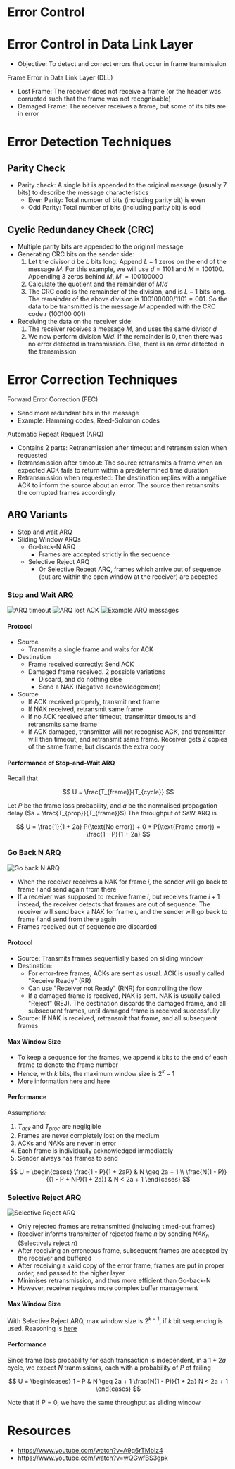 # Error Control

# Error Control in Data Link Layer

- Objective: To detect and correct errors that occur in frame transmission

Frame Error in Data Link Layer (DLL)

- Lost Frame: The receiver does not receive a frame (or the header was corrupted such that the frame was not recognisable)
- Damaged Frame: The receiver receives a frame, but some of its bits are in error

# Error Detection Techniques

## Parity Check

- Parity check: A single bit is appended to the original message (usually 7 bits) to describe the message characteristics
  - Even Parity: Total number of bits (including parity bit) is even
  - Odd Parity: Total number of bits (including parity bit) is odd

## Cyclic Redundancy Check (CRC)

- Multiple parity bits are appended to the original message
- Generating CRC bits on the sender side:
  1. Let the divisor $d$ be $L$ bits long. Append $L - 1$ zeros on the end of the message $M$. For this example, we will use $d = 1101$ and $M = 100100$. Appending 3 zeros behind $M$, $M' = 100100000$
  2. Calculate the quotient and the remainder of $M / d$
  3. The CRC code is the remainder of the division, and is $L - 1$ bits long. The remainder of the above division is $100100000 / 1101 = 001$. So the data to be transmitted is the message $M$ appended with the CRC code $r$ (100100 001)
- Receiving the data on the receiver side:
  1. The receiver receives a message $M$, and uses the same divisor $d$
  2. We now perform division $M / d$. If the remainder is 0, then there was no error detected in transmission. Else, there is an error detected in the transmission

# Error Correction Techniques

Forward Error Correction (FEC)

- Send more redundant bits in the message
- Example: Hamming codes, Reed-Solomon codes

Automatic Repeat Request (ARQ)

- Contains 2 parts: Retransmission after timeout and retransmission when requested
- Retransmission after timeout: The source retransmits a frame when an expected ACK fails to return within a predetermined time duration
- Retransmission when requested: The destination replies with a negative ACK to inform the source about an error. The source then retransmits the corrupted frames accordingly

## ARQ Variants

- Stop and wait ARQ
- Sliding Window ARQs
  - Go-back-N ARQ
    - Frames are accepted strictly in the sequence
  - Selective Reject ARQ
    - Or Selective Repeat ARQ, frames which arrive out of sequence (but are within the open window at the receiver) are accepted

### Stop and Wait ARQ

![ARQ timeout](https://media.geeksforgeeks.org/wp-content/uploads/Stop-and-Wait-ARQ-5.png)
![ARQ lost ACK](https://media.geeksforgeeks.org/wp-content/uploads/Stop-and-Wait-ARQ-6.png)
![Example ARQ messages](https://media.geeksforgeeks.org/wp-content/uploads/Stop-and-Wait-ARQ-7.png)

#### Protocol

- Source
  - Transmits a single frame and waits for ACK
- Destination
  - Frame received correctly: Send ACK
  - Damaged frame received. 2 possible variations
    - Discard, and do nothing else
    - Send a NAK (Negative acknowledgement)
- Source
  - If ACK received properly, transmit next frame
  - If NAK received, retransmit same frame
  - If no ACK received after timeout, transmitter timeouts and retransmits same frame
  - If ACK damaged, transmitter will not recognise ACK, and transmitter will then timeout, and retransmit same frame. Receiver gets 2 copies of the same frame, but discards the extra copy

#### Performance of Stop-and-Wait ARQ

Recall that

$$
U = \frac{T_{frame}}{T_{cycle}}
$$

Let $P$ be the frame loss probability, and $a$ be the normalised propagation delay ($a = \frac{T_{prop}}{T_{frame}}$)
The throughput of SaW ARQ is

$$
U = \frac{1}{1 + 2a} P(\text{No error}) + 0 * P(\text{Frame error}) = \frac{1 - P}{1 + 2a}
$$

### Go Back N ARQ

![Go back N ARQ](https://static.javatpoint.com/tutorial/computer-network/images/go-back-n-arq16.png)

- When the receiver receives a NAK for frame $i$, the sender will go back to frame $i$ and send again from there
- If a receiver was supposed to receive frame $i$, but receives frame $i + 1$ instead, the receiver detects that frames are out of sequence. The receiver will send back a NAK for frame $i$, and the sender will go back to frame $i$ and send from there again
- Frames received out of sequence are discarded

#### Protocol

- Source: Transmits frames sequentially based on sliding window
- Destination:
  - For error-free frames, ACKs are sent as usual. ACK is usually called "Receive Ready" (RR)
  - Can use "Receiver not Ready" (RNR) for controlling the flow
  - If a damaged frame is received, NAK is sent. NAK is usually called "Reject" (REJ). The destination discards the damaged frame, and all subsequent frames, until damaged frame is received successfully
- Source: If NAK is received, retransmit that frame, and all subsequent frames

#### Max Window Size

- To keep a sequence for the frames, we append $k$ bits to the end of each frame to denote the frame number
- Hence, with $k$ bits, the maximum window size is $2^k - 1$
- More information [here](https://stackoverflow.com/questions/9341905/the-realationship-between-window-size-and-sequence-number) and [here](https://upscfever.com/upsc-fever/en/gatecse/en-gatecse-chp97.html)

#### Performance

Assumptions:

1. $T_{ack}$ and $T_{proc}$ are negligible
2. Frames are never completely lost on the medium
3. ACKs and NAKs are never in error
4. Each frame is individually acknowledged immediately
5. Sender always has frames to send

$$
U = \begin{cases}
\frac{1 - P}{1 + 2aP} & N \geq 2a + 1 \\
\frac{N(1 - P)}{(1 - P + NP)(1 + 2a)} & N < 2a + 1
\end{cases}
$$

### Selective Reject ARQ

![Selective Reject ARQ](https://media.geeksforgeeks.org/wp-content/uploads/Sliding-Window-Protocol.jpg)

- Only rejected frames are retransmitted (including timed-out frames)
- Receiver informs transmitter of rejected frame $n$ by sending $NAK_n$ (Selectively reject $n$)
- After receiving an erroneous frame, subsequent frames are accepted by the receiver and buffered
- After receiving a valid copy of the error frame, frames are put in proper order, and passed to the higher layer
- Minimises retransmission, and thus more efficient than Go-back-N
- However, receiver requires more complex buffer management

#### Max Window Size

With Selective Reject ARQ, max window size is $2^{k - 1}$, if $k$ bit sequencing is used. Reasoning is [here](https://stackoverflow.com/questions/3999065/why-is-window-size-less-than-or-equal-to-half-the-sequence-number-in-sr-protocol)

#### Performance

Since frame loss probability for each transaction is independent, in a $1 + 2a$ cycle, we expect $N$ tranmissions, each with a probability of $P$ of failing

$$
U = \begin{cases}
1 - P & N \geq 2a + 1
\frac{N(1 - P)}{1 + 2a} N < 2a + 1
\end{cases}
$$

Note that if $P = 0$, we have the same throughput as sliding window

# Resources

- https://www.youtube.com/watch?v=A9g6rTMblz4
- https://www.youtube.com/watch?v=wQGwfBS3gpk
